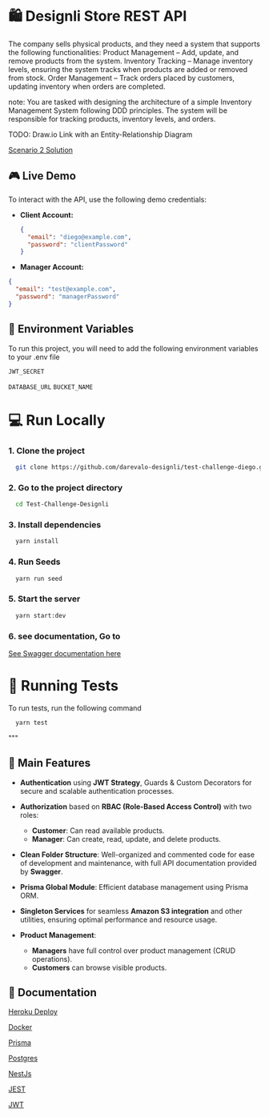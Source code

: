 # 🛍️ Designli Store REST API

The company sells physical products, and they need a system that supports the
following functionalities:
Product Management – Add, update, and remove products from the system.
Inventory Tracking – Manage inventory levels, ensuring the system tracks
when products are added or removed from stock.
Order Management – Track orders placed by customers, updating inventory
when orders are completed.

note: You are tasked with designing the architecture of a simple Inventory
Management System following DDD principles. The system will be responsible
for tracking products, inventory levels, and orders.

TODO: Draw.io Link with an Entity-Relationship Diagram

[Scenario 2 Solution](https://gist.github.com/darevalo-designli/05c9568c9e0eba12a02318abcd3edc0b)

## 🎮 Live Demo

To interact with the API, use the following demo credentials:

- **Client Account:**
  ```json
  {
    "email": "diego@example.com",
    "password": "clientPassword"
  }


- **Manager Account:**

```json
{
  "email": "test@example.com",
  "password": "managerPassword"
}
```


## 🔐 Environment Variables

To run this project, you will need to add the following environment variables to your .env file

`JWT_SECRET`

`DATABASE_URL`
`BUCKET_NAME`

# 💻 Run Locally

### 1. Clone the project

```bash
  git clone https://github.com/darevalo-designli/test-challenge-diego.git
```

### 2. Go to the project directory

```bash
  cd Test-Challenge-Designli
```

### 3. Install dependencies

```bash
  yarn install
```

### 4. Run Seeds

```bash
  yarn run seed
```

### 5. Start the server

```bash
  yarn start:dev
```

### 6. see documentation, Go to
[See Swagger documentation here](http:localhost:3000/v1/api-docs)

# 🧪  Running Tests

To run tests, run the following command

```bash
  yarn test
```

"""
## 🌟 Main Features

- **Authentication** using **JWT Strategy**, Guards & Custom Decorators for secure and scalable authentication processes.
  
- **Authorization** based on **RBAC (Role-Based Access Control)** with two roles:
  - **Customer**: Can read available products.
  - **Manager**: Can create, read, update, and delete products.

- **Clean Folder Structure**: Well-organized and commented code for ease of development and maintenance, with full API documentation provided by **Swagger**.

- **Prisma Global Module**: Efficient database management using Prisma ORM.
  
- **Singleton Services** for seamless **Amazon S3 integration** and other utilities, ensuring optimal performance and resource usage.

- **Product Management**: 
  - **Managers** have full control over product management (CRUD operations).
  - **Customers** can browse visible products.


## 🌟 Documentation
[Heroku Deploy](https://dev.to/ezilemdodana/deploying-nestjs-apps-to-heroku-a-comprehensive-guide-hhj)

[Docker](https://www.docker.com/)

[Prisma](https://www.prisma.io/)

[Postgres](https://www.postgresql.org/)

[NestJs](https://nestjs.com/)

[JEST](https://jestjs.io/)

[JWT](https://jwt.io/)